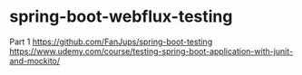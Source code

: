 # spring-boot-webflux-testing
 Part 1 https://github.com/FanJups/spring-boot-testing https://www.udemy.com/course/testing-spring-boot-application-with-junit-and-mockito/

